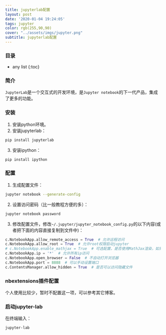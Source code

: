 ```yaml
---
title: jupyterlab配置
layout: post
date: '2020-01-04 19:24:05'
tags: jupyter
color: rgb(255,90,90)
cover: "../assets/imgs/jupyter.png"
subtitle: jupyterlab配置
---
```


### 目录

* any list
{:toc}

### 简介

`JupyterLab`是一个交互式的开发环境，是`Jupyter notebook`的下一代产品，集成了更多的功能。

### 安装

  1. 安装python环境。
  2. 安装jupyterlab：
```sh
pip install jupyterlab
```
  3. 安装ipython：
```sh
pip install ipython
```

### 配置

  1. 生成配置文件：
```sh
jupyter notebook --generate-config
```
  2. 设置访问密码（比一般教程方便的多）：
```sh
jupyter notebook password
```
  3. 修改配置文件，修改`~/.jupyter/jupyter_notebook_config.py`的以下内容(或者把下面的内容直接复制到文件中)：
```python
c.NotebookApp.allow_remote_access = True  # 允许远程访问
c.NotebookApp.allow_root = True  # 允许root权限启动jupyter
# c.NotebookApp.enable_mathjax = True  # 可选配置，是否使用MathJax渲染，如果网络比较慢就不用开启啦，本地的话没问题
c.NotebookApp.ip = '*'  # 允许所有ip访问
c.NotebookApp.open_browser = False  # 不自动打开浏览器
c.NotebookApp.port = 8888  # 可以手动设置端口
c.ContentsManager.allow_hidden = True  # 是否可以访问隐藏文件
```

### nbextensions插件配置

个人使用比较少，暂时不配置这一项，可以参考其它博客。

### 启动jupyter-lab

在终端输入：

```sh
jupyter-lab
```
